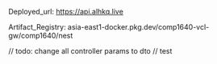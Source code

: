 Deployed_url: https://api.alhkq.live

Artifact_Registry: asia-east1-docker.pkg.dev/comp1640-vcl-gw/comp1640/nest

// todo: change all controller params to dto
// test
